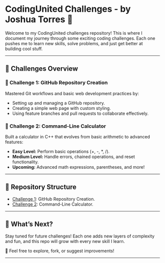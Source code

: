 # CodingUnited Challenges - by Joshua Torres 👑

Welcome to my CodingUnited challenges repository! This is where I document my journey through some exciting coding challenges. Each one pushes me to learn new skills, solve problems, and just get better at building cool stuff.

---

## 📌 Challenges Overview

### 🚀 Challenge 1: GitHub Repository Creation
Mastered Git workflows and basic web development practices by:
- Setting up and managing a GitHub repository.
- Creating a simple web page with custom styling.
- Using feature branches and pull requests to collaborate effectively.

### 🧮 Challenge 2: Command-Line Calculator
Built a calculator in C++ that evolves from basic arithmetic to advanced features:
- **Easy Level:** Perform basic operations (+, -, *, /).
- **Medium Level:** Handle errors, chained operations, and reset functionality.
- **Upcoming:** Advanced math expressions, parentheses, and more!

---

## 📂 Repository Structure
- [Challenge 1](./Challenge1): GitHub Repository Creation.
- [Challenge 2](./Challenge2): Command-Line Calculator.

---

## 🚧 What’s Next?
Stay tuned for future challenges! Each one adds new layers of complexity and fun, and this repo will grow with every new skill I learn.

🙌 Feel free to explore, fork, or suggest improvements!

---
